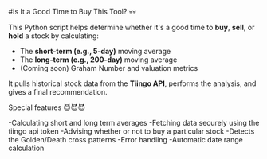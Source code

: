 #Is It a Good Time to Buy This Tool? 💀💀

This Python script helps determine whether it's a good time to **buy**, **sell**, or **hold** a stock by calculating:
-  The **short-term (e.g., 5-day)** moving average
-  The **long-term (e.g., 200-day)** moving average
-  (Coming soon) Graham Number and valuation metrics

It pulls historical stock data from the **Tiingo API**, performs the analysis, and gives a final recommendation.

Special features 😈😈😈

-Calculating short and long term averages
-Fetching data securely using the tiingo api token
-Advising whether or not to buy a particular stock 
-Detects the Golden/Death cross patterns
-Error handling 
-Automatic date range calculation
